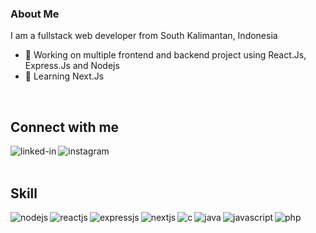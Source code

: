 ### About Me
I am a fullstack web developer from South Kalimantan, Indonesia
- 🔭 Working on multiple frontend and backend project using React.Js, Express.Js and Nodejs
- 🌱 Learning Next.Js
<br>

<!---
arsasf/arsasf is a ✨ special ✨ repository because its `README.md` (this file) appears on your GitHub profile.
You can click the Preview link to take a look at your changes.
--->

## Connect with me
[<img align="left" alt="linked-in" src="https://img.shields.io/badge/linkedin-%230077B5.svg?&style=for-the-badge&logo=linkedin&logoColor=white" />](https://www.linkedin.com/in/aulia-sftr/)
[<img align="left" alt="instagram" src="https://img.shields.io/badge/instagram-%2380003D.svg?&style=for-the-badge&logo=instagram&logoColor=white" />](https://www.instagram.com/aularsf_/)
<br>
<br>
## Skill
<img align="left" alt="nodejs" src="https://img.shields.io/badge/node.js%20-%2343853D.svg?&style=for-the-badge&logo=node.js&logoColor=white" />
<img align="left" alt="reactjs" src="https://img.shields.io/badge/react.js%20-%2320232a.svg?&style=for-the-badge&logo=react&logoColor=%2361DAFB" />
<img align="left" alt="expressjs" src="https://img.shields.io/badge/express.js%20-%23232F3E?logo=express-js&logoColor=white&style=for-the-badge&logo=express.js&logoColor=green" />
<img align="left" alt="nextjs" src="https://img.shields.io/badge/next.js%20-%2343853D?logo=next-js&logoColor=white&style=for-the-badge" />
<img align="left" alt="c" src="https://img.shields.io/badge/c%20-%230a90c9?logo=c&logoColor=white&style=for-the-badge" />
<img align="left" alt="java" src="https://img.shields.io/badge/java%20-%23404040?logo=java&logoColor=white&style=for-the-badge" />
<img align="left" alt="javascript" src="https://img.shields.io/badge/javascript%20-%23232F3E?logo=javascript&logoColor=yellow&style=for-the-badge" />
<img align="left" alt="php" src="https://img.shields.io/badge/php%20-%23630bb0?logo=php&logoColor=white&style=for-the-badge" />
<br>
<br>
<br>
